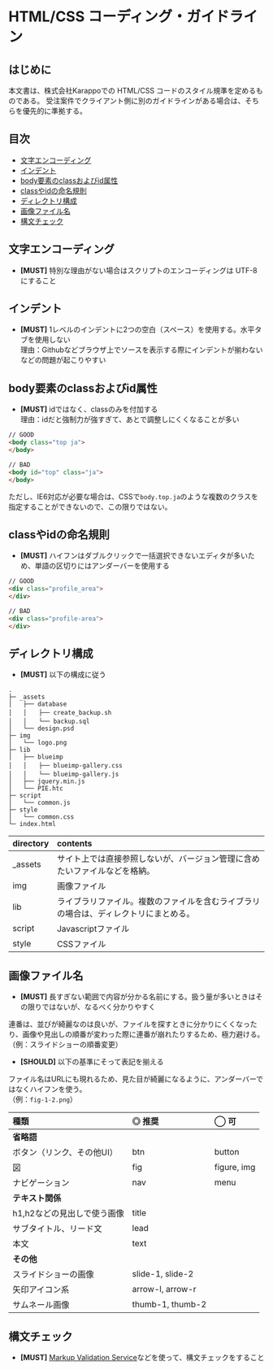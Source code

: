 # HTML/CSS コーディング・ガイドライン

## はじめに

本文書は、株式会社Karappoでの HTML/CSS コードのスタイル規準を定めるものである。
受注案件でクライアント側に別のガイドラインがある場合は、そちらを優先的に準拠する。


## 目次


- [文字エンコーディング](#encoding)
- [インデント](#indent)
- [body要素のclassおよびid属性](#body_class_id)
- [classやidの命名規則](#class-id)
- [ディレクトリ構成](#directory)
- [画像ファイル名](#image_name)
- [構文チェック](#validate)


<a name="encoding"></a>
## 文字エンコーディング

- **[MUST]** 特別な理由がない場合はスクリプトのエンコーディングは UTF-8 にすること

<a name="indent"></a>
## インデント

- **[MUST]** 1レベルのインデントに2つの空白（スペース）を使用する。水平タブを使用しない  
理由：Githubなどブラウザ上でソースを表示する際にインデントが揃わないなどの問題が起こりやすい


<a name="body_class_id"></a>
## body要素のclassおよびid属性

- **[MUST]** idではなく、classのみを付加する  
理由：idだと強制力が強すぎて、あとで調整しにくくなることが多い

```html
// GOOD
<body class="top ja">
</body>

// BAD
<body id="top" class="ja">
</body>
```

ただし、IE6対応が必要な場合は、CSSで`body.top.ja`のような複数のクラスを指定することができないので、この限りではない。


<a name="classid"></a>
## classやidの命名規則

- **[MUST]** ハイフンはダブルクリックで一括選択できないエディタが多いため、単語の区切りにはアンダーバーを使用する

```html
// GOOD
<div class="profile_area">
</div>

// BAD
<div class="profile-area">
</div>
```

<a name="directory"></a>
## ディレクトリ構成

- **[MUST]** 以下の構成に従う

```
.
├─ _assets
│   ├── database
│   │　　├── create_backup.sh
│   │　　└── backup.sql
│   └── design.psd
├─ img
│   └── logo.png
├─ lib
│   ├── blueimp
│   │　　├── blueimp-gallery.css
│   │　　└── blueimp-gallery.js
│   ├── jquery.min.js
│   └── PIE.htc
├─ script
│   └── common.js
├─ style
│   └── common.css
└─ index.html
```

| directory  | contents          |
|:---------- |:----------------- |
| _assets    | サイト上では直接参照しないが、バージョン管理に含めたいファイルなどを格納。         |
| img        | 画像ファイル         |
| lib        | ライブラリファイル。複数のファイルを含むライブラリの場合は、ディレクトリにまとめる。        |
| script     | Javascriptファイル  |
| style      | CSSファイル         |


<a name="image_name"></a>
## 画像ファイル名

- **[MUST]** 長すぎない範囲で内容が分かる名前にする。扱う量が多いときはその限りではないが、なるべく分かりやすく

連番は、並びが綺麗なのは良いが、ファイルを探すときに分かりにくくなったり、画像や見出しの順番が変わった際に連番が崩れたりするため、極力避ける。  
（例：スライドショーの順番変更）

- **[SHOULD]** 以下の基準にそって表記を揃える

ファイル名はURLにも現れるため、見た目が綺麗になるように、アンダーバーではなくハイフンを使う。  
（例：`fig-1-2.png`）

| 種類                    | ◎ 推奨           | ◯ 可        |
|:---------------------- |:---------------- |:---------- |
| **省略語**              |                  |            |
| ボタン（リンク、その他UI）  | btn              | button     |
| 図                     | fig              | figure, img |
| ナビゲーション            | nav              | menu       |
| **テキスト関係**          |                  |            |
| h1,h2などの見出しで使う画像 | title            |            |
| サブタイトル、リード文      | lead             |            |
| 本文                    | text             |            |
| **その他**              |                   |            |
| スライドショーの画像       | slide-1, slide-2   |            |
| 矢印アイコン系            | arrow-l, arrow-r   |            |
| サムネール画像            | thumb-1, thumb-2   |            |


<a name="validate"></a>
## 構文チェック

- **[MUST]** [Markup Validation Service](http://validator.w3.org/)などを使って、構文チェックをすること